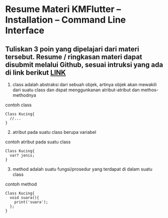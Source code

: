 # Resume Materi KMFlutter – Installation – Command Line Interface
## Tuliskan 3 poin yang dipelajari dari materi tersebut. Resume / ringkasan materi dapat disubmit melalui Github, sesuai intruksi yang ada di link berikut [LINK](https://cobalt-bike-c9e.notion.site/Cara-Pengumpulan-2b2224b8ba0b4dd78774084a65c0154d)
1. class adalah abstraksi dari sebuah objek, artinya objek akan mewakili dari suatu class dan dspat menggunkanan atribut-atribut dan methos-methodnya

contoh class

    Class Kucing{
      //...
    }
2. atribut pada suatu class berupa variabel

contoh atribut pada suatu class

    Class Kucing{
      var? jenis;
    }
3. method adalah suatu fungsi/prosedur yang terdapat di dalam suatu class

contoh method

    Class Kucing{
      void suara(){
        print('suara');
      };
    }
